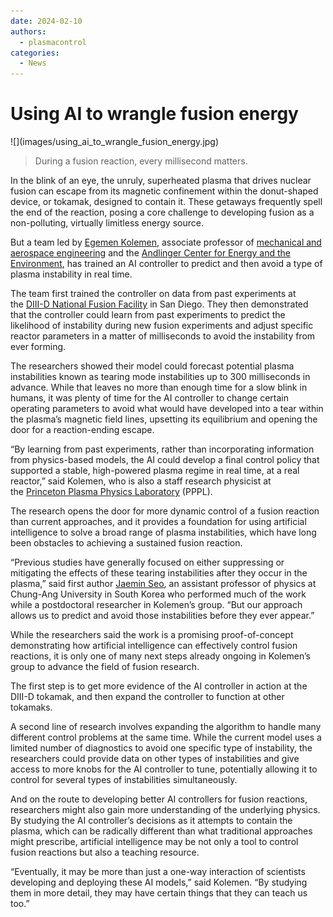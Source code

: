 ```yaml
---
date: 2024-02-10
authors:
  - plasmacontrol
categories:
  - News
---
```


# Using AI to wrangle fusion energy

<div class="post-title-image" markdown="span">
![](images/using_ai_to_wrangle_fusion_energy.jpg)
</div>

> During a fusion reaction, every millisecond matters.

In the blink of an eye, the unruly, superheated plasma that drives nuclear fusion can escape from its magnetic confinement within the donut-shaped device, or tokamak, designed to contain it. These getaways frequently spell the end of the reaction, posing a core challenge to developing fusion as a non-polluting, virtually limitless energy source.

<!-- more -->

But a team led by [Egemen Kolemen](https://engineering.princeton.edu/faculty/egemen-kolemen), associate professor of [mechanical and aerospace engineering](https://mae.princeton.edu/) and the [Andlinger Center for Energy and the Environment](https://acee.princeton.edu/), has trained an AI controller to predict and then avoid a type of plasma instability in real time.

The team first trained the controller on data from past experiments at the [DIII-D National Fusion Facility](https://d3dfusion.org/) in San Diego. They then demonstrated that the controller could learn from past experiments to predict the likelihood of instability during new fusion experiments and adjust specific reactor parameters in a matter of milliseconds to avoid the instability from ever forming.

The researchers showed their model could forecast potential plasma instabilities known as tearing mode instabilities up to 300 milliseconds in advance. While that leaves no more than enough time for a slow blink in humans, it was plenty of time for the AI controller to change certain operating parameters to avoid what would have developed into a tear within the plasma’s magnetic field lines, upsetting its equilibrium and opening the door for a reaction-ending escape.

“By learning from past experiments, rather than incorporating information from physics-based models, the AI could develop a final control policy that supported a stable, high-powered plasma regime in real time, at a real reactor,” said Kolemen, who is also a staff research physicist at the [Princeton Plasma Physics Laboratory](https://www.pppl.gov/) (PPPL).

The research opens the door for more dynamic control of a fusion reaction than current approaches, and it provides a foundation for using artificial intelligence to solve a broad range of plasma instabilities, which have long been obstacles to achieving a sustained fusion reaction.

“Previous studies have generally focused on either suppressing or mitigating the effects of these tearing instabilities after they occur in the plasma,” said first author [Jaemin Seo](https://physics.cau.ac.kr/BM/bm_1_view.php?idx=76), an assistant professor of physics at Chung-Ang University in South Korea who performed much of the work while a postdoctoral researcher in Kolemen’s group. “But our approach allows us to predict and avoid those instabilities before they ever appear.”

While the researchers said the work is a promising proof-of-concept demonstrating how artificial intelligence can effectively control fusion reactions, it is only one of many next steps already ongoing in Kolemen’s group to advance the field of fusion research.

The first step is to get more evidence of the AI controller in action at the DIII-D tokamak, and then expand the controller to function at other tokamaks.

A second line of research involves expanding the algorithm to handle many different control problems at the same time. While the current model uses a limited number of diagnostics to avoid one specific type of instability, the researchers could provide data on other types of instabilities and give access to more knobs for the AI controller to tune, potentially allowing it to control for several types of instabilities simultaneously.

And on the route to developing better AI controllers for fusion reactions, researchers might also gain more understanding of the underlying physics. By studying the AI controller’s decisions as it attempts to contain the plasma, which can be radically different than what traditional approaches might prescribe, artificial intelligence may be not only a tool to control fusion reactions but also a teaching resource.

“Eventually, it may be more than just a one-way interaction of scientists developing and deploying these AI models,” said Kolemen. “By studying them in more detail, they may have certain things that they can teach us too.”


